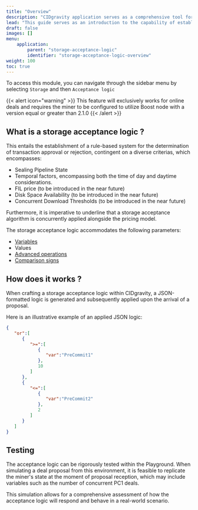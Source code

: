 ```yaml
---
title: "Overview"
description: "CIDgravity application serves as a comprehensive tool for managing settings, clients, and the acceptance rules of pricing models"
lead: "This guide serves as an introduction to the capability of establishing acceptance rules that are contingent on pipeline sealing status"
draft: false
images: []
menu:
    application:
        parent: "storage-acceptance-logic"
        identifier: "storage-acceptance-logic-overview"
weight: 100
toc: true
---
```


To access this module, you can navigate through the sidebar menu by selecting `Storage` and then `Acceptance logic`

{{< alert icon="warning" >}}
This feature will exclusively works for online deals and requires the miner to be configured to utilize Boost node with a version equal or greater than 2.1.0
{{< /alert >}}

## What is a storage acceptance logic ?

This entails the establishment of a rule-based system for the determination of transaction approval or rejection, contingent on a diverse criterias, which encompasses:

- Sealing Pipeline State
- Temporal factors, encompassing both the time of day and daytime considerations.
- FIL price (to be introduced in the near future)
- Disk Space Availability (to be introduced in the near future)
- Concurrent Download Thresholds (to be introduced in the near future)

Furthermore, it is imperative to underline that a storage acceptance algorithm is concurrently applied alongside the pricing model.

The storage acceptance logic accommodates the following parameters:
- [Variables](../available-values)
- Values
- [Advanced operations](../advanced-operations)
- [Comparison signs](../comparison-signs)

## How does it works ?

When crafting a storage acceptance logic within CIDgravity, a JSON-formatted logic is generated and subsequently applied upon the arrival of a proposal. 

Here is an illustrative example of an applied JSON logic:

```json
{
   "or":[
      {
         ">=":[
            {
               "var":"PreCommit1"
            },
            10
         ]
      },
      {
         "<=":[
            {
               "var":"PreCommit2"
            },
            2
         ]
      }
   ]
}
```

## Testing 

The acceptance logic can be rigorously tested within the Playground. 
When simulating a deal proposal from this environment, it is feasible to replicate the miner's state at the moment of proposal reception, which may include variables such as the number of concurrent PC1 deals.

This simulation allows for a comprehensive assessment of how the acceptance logic will respond and behave in a real-world scenario.

